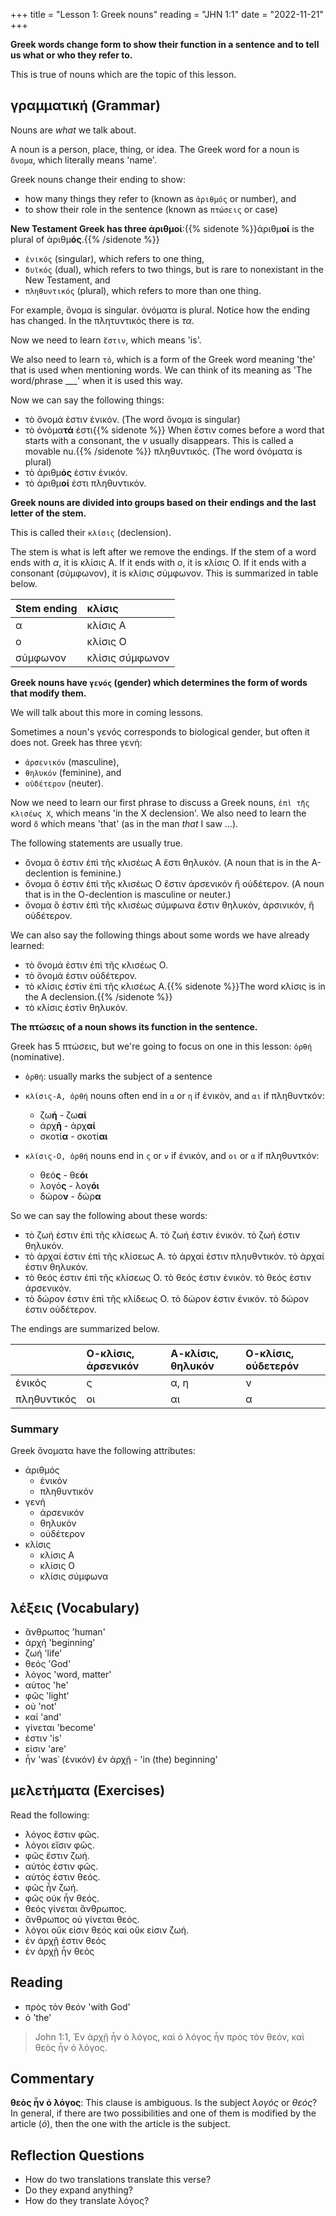 +++
title = "Lesson 1: Greek nouns"
reading = "JHN 1:1"
date = "2022-11-21"
+++

**Greek words change form to show their function in a sentence and to tell us what or who they refer to.**

This is true of nouns which are the topic of this lesson.

## γραμματική (Grammar)


Nouns are _what_ we talk about.

A noun is a person, place, thing, or idea. The Greek word for a noun is `ὄνομα`, which literally means 'name'. 


Greek nouns change their ending to show:

* how many things they refer to (known as `ἀριθμός` or number), and
* to show their role in the sentence (known as `πτώσεις` or case) 


**New Testament Greek has three ἀριθμοἰ**:{{% sidenote %}}ἀριθμ**οί** is the plural of ἀριθμ**ός**.{{% /sidenote %}}

* `ἑνικός` (singular), which refers to one thing,
* `δυϊκός` (dual), which refers to two things, but is rare to nonexistant in the New Testament, and
* `πληθυντικός` (plural), which refers to more than one thing.

For example, ὄνομα is singular. ὀνόματα is plural. Notice how the ending has changed. In the πλητυντικός there is _τα_.

Now we need to learn `ἔστιν`, which means 'is'. 

We also need to learn `τὀ`, which is a form of the Greek word meaning 'the' that is used when mentioning words. We can think of its meaning as 'The word/phrase ___' when it is used this way. 

Now we can say the following things:

* τὸ ὄνομά ἐστιν ἑνικόν. (The word ὄνομα is singular)
* τὸ ὀνόμα**τά** ἐστι{{% sidenote %}} When ἔστιν comes before a word that starts with a consonant, the _ν_ usually disappears. This is called a movable nu.{{% /sidenote %}} πληθυντικός. (The word ὀνόματα is plural) 
* τὸ ἀριθμ**ὀς** ἐστιν ἑνικόν. 
* τὸ ἀριθμ**οί** ἐστι πληθυντικὀν.  




**Greek nouns are divided into groups based on their endings and the last letter of the stem.** 

This is called their `κλίσις` (declension). 

The stem is what is left after we remove the endings. If the stem of a word ends with _α_, it is κλίσις Α. If it ends with _ο_, it is κλίσις Ο. If it ends with a consonant (σύμφωνον), it is κλίσις σύμφωνον. This is summarized in table below.

| Stem ending | κλίσις | 
|:----|:----|
| α | κλίσις Α | 
| ο | κλίσις Ο |
| σύμφωνον | κλίσις σύμφωνον | 

**Greek nouns have `γενός` (gender) which determines the form of words that modify them.**

We will talk about this more in coming lessons. 

Sometimes a noun's γενός corresponds to biological gender, but often it does not. Greek has three γενή:

* `ἀρσενικόν` (masculine),
* `θηλυκόν` (feminine), and 
* `οὐδέτερον` (neuter).

Now we need to learn our first phrase to discuss a Greek nouns, `ἐπὶ τῆς κλισέως X`, which means 'in the X declension'. We also need to learn the word `ὄ` which means 'that' (as in the man _that_ I saw ...).

The following statements are usually true. 

* ὄνομα ὃ ἐστιν ἐπὶ τῆς κλισέως Α ἔστι θηλυκόν.  (A noun that is in the A-declention is feminine.)
* ὄνομα ὃ ἐστιν ἐπὶ τῆς κλισέως Ο ἔστιν ἀρσενικόν ἢ οὐδέτερον. (A noun that is in the O-declention is masculine or neuter.)
* ὄνομα ὃ ἐστιν ἐπὶ τῆς κλισέως σύμφωνα ἔστιν θηλυκὸν, ἀρσινικόν, ἢ οὐδέτερον. 

We can also say the following things about some words we have already learned:

* τὸ ὄνομά ἐστιν ἐπὶ τῆς κλισέως Ο. 
* τὸ ὄνομά ἐστιν οὐδέτερον.
* τὸ κλίσις ἐστὶν ἐπὶ τῆς κλισέως Α.{{% sidenote %}}The word κλίσις is in the A declension.{{% /sidenote %}}
* τὸ κλίσις ἐστὶν θηλυκὀν. 


**The πτώσεις of a noun shows its function in the sentence.**

Greek has 5 πτώσεις, but we're going to focus on one in this lesson: `ὀρθή` (nominative).

* `ὀρθή`: usually marks the subject of a sentence

* `κλίσις-A, ὀρθή` nouns often end in `α` or `η` if ἑνικὀν, and `αι` if πληθυντκόν:
    * ζω**ή** - ζω**αί**
    * ἀρχ**ῆ** - ἀρχ**αί**
    * σκοτί**α** - σκοτί**αι**
* `κλίσις-O, ὀρθή` nouns end in `ς` or `ν` if ἑνικὀν, and `οι` or `α` if πληθυντκόν:
    * θεό**ς** - θε**όι** 
    * λογό**ς** - λογ**όι**
    * δὠρο**ν** - δώρ**α**

So we can say the following about these words:

* τὸ ζωή ἐστιν ἐπὶ τῆς κλίσεως Α. τὸ ζωή ἐστιν ἐνικόν. τὸ ζωή ἐστιν θηλυκὀν. 
* τὸ ἀρχαί ἐστιν ἐπὶ τῆς κλίσεως Α. τὸ ἀρχαί ἐστιν πληυθντικόν. τὸ ἀρχαί ἐστιν θηλυκόν.
* τὸ θεός ἐστιν ἐπὶ τῆς κλίσεως Ο. τὸ θεός ἐστιν ἐνικόν. τὸ θεός ἐστιν ἀρσενικόν. 
* τὸ δώρον ἐστιν ἐπὶ τῆς κλίδεως Ο. τὸ δώρον ἐστιν ἐνικόν. τὸ δώρον ἐστιν οὐδέτερον.

The endings are summarized below.

| |Ο-κλίσις, ἀρσενικόν| Α-κλίσις, θηλυκόν| Ο-κλίσις, οὐδετερόν|
|:---|:-------|:------|:-----|
|ἑνικός |ς | α, η | ν|
|πληθυντικός | οι | αι | α | 


### Summary

Greek ὄνοματα have the following attributes:

* ἀριθμός
    * ἐνικόν
    * πληθυντικόν
* γενή
    * ἀρσενικόν
    * θηλυκόν
    * οὐδέτερον
* κλίσις
    * κλίσις Α
    * κλίσις Ο
    * κλίσις σύμφωνα

## λέξεις (Vocabulary)

* ἄνθρωπος 'human'
* ἀρχή 'beginning'
* ζωή 'life'
* θεός 'God'
* λόγος 'word, matter'
* αὐτος 'he'
* φῶς 'light'
* οὐ 'not'
* καί 'and'
* γἰνεται 'become'
* ἐστιν 'is'
* εἰσιν 'are'
* ἦν 'was᾽ (ἐνικόν)
ἐν ἀρχῇ - 'in (the) beginning'


## μελετήματα (Exercises)

Read the following: 

* λόγος ἔστιν φῶς.
* λὀγοι εἴσιν φῶς.
* φῶς ἔστιν ζωή.
* αὐτὀς ἐστιν φῶς.
* αὐτὀς ἐστιν θεός.
* φῶς ἦν ζωή.
* φῶς ούκ ἦν θεός.
* θεός γίνεται ἄνθρωπος.
* ἄνθρωπος οὐ γίνεται θεός.
* λόγοι οὔκ εἰσιν θεός καὶ οὔκ εἰσιν ζωή.
* ἐν ἀρχῇ ἐστιν θεός
* ἐν ἀρχῇ ἦν θεός


## Reading

* πρὸς τὸν θεόν 'with God'
* ὁ 'the'

> John 1:1,  Ἐν ἀρχῇ ἦν ὁ λόγος, καὶ ὁ λόγος ἦν πρὸς τὸν θεόν, καὶ θεὸς ἦν ὁ λόγος.

## Commentary

**θεὸς ἦν ὁ λόγος**: This clause is ambiguous. Is the subject _λογός_ or _θεός_? In general, if there are two possibilities and one of them is modified by the article (_ὁ_), then the one with the article is the subject.

## Reflection Questions

* How do two translations translate this verse? 
* Do they expand anything?
* How do they translate λόγος?
